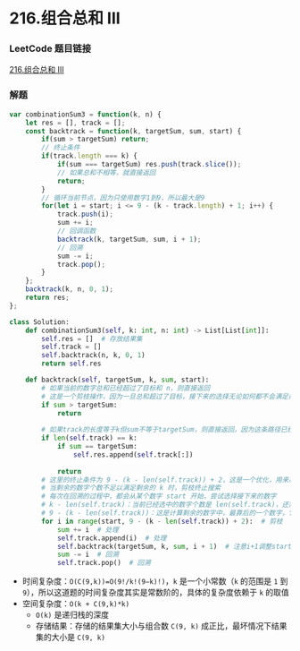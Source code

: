 # 216.组合总和 III

### LeetCode 题目链接

[216.组合总和 III](https://leetcode.cn/problems/combination-sum-iii/)

### 解题

```js
var combinationSum3 = function(k, n) {
    let res = [], track = [];
    const backtrack = function(k, targetSum, sum, start) {
        if(sum > targetSum) return;
        // 终止条件
        if(track.length === k) {
            if(sum === targetSum) res.push(track.slice());
            // 如果总和不相等，就直接返回
            return;
        }
        // 循环当前节点，因为只使用数字1到9，所以最大是9
        for(let i = start; i <= 9 - (k - track.length) + 1; i++) {
            track.push(i);
            sum += i;
            // 回调函数
            backtrack(k, targetSum, sum, i + 1);
            // 回溯
            sum -= i;
            track.pop();
        }
    };
    backtrack(k, n, 0, 1);
    return res;
};
```
```python
class Solution:
    def combinationSum3(self, k: int, n: int) -> List[List[int]]:
        self.res = []  # 存放结果集
        self.track = []
        self.backtrack(n, k, 0, 1)
        return self.res

    def backtrack(self, targetSum, k, sum, start):
        # 如果当前的数字总和已经超过了目标和 n，则直接返回
        # 这是一个剪枝操作，因为一旦总和超过了目标，接下来的选择无论如何都不会满足条件，所以不需要继续搜索
        if sum > targetSum:
            return 
        
        # 如果track的长度等于k但sum不等于targetSum，则直接返回，因为这条路径已经无效
        if len(self.track) == k:
            if sum == targetSum:
                self.res.append(self.track[:])
            
            return
        # 这里的终止条件为 9 - (k - len(self.track)) + 2，这是一个优化，用来减少不必要的搜索
        # 当剩余的数字个数不足以满足剩余的 k 时，剪枝终止搜索
        # 每次在回溯的过程中，都会从某个数字 start 开始，尝试选择接下来的数字
        # k - len(self.track)：当前已经选中的数字个数是 len(self.track)，还需再选择 k - len(self.track) 个数字
        # 9 - (k - len(self.track))：这是计算剩余的数字中，最靠后的一个数字，它能够提供足够的数字给后续选择
        for i in range(start, 9 - (k - len(self.track)) + 2):  # 剪枝
            sum += i  # 处理
            self.track.append(i)  # 处理
            self.backtrack(targetSum, k, sum, i + 1)  # 注意i+1调整start
            sum -= i  # 回溯
            self.track.pop()  # 回溯
```
- 时间复杂度：`O(C(9,k))=O(9!/k!(9−k)!)`，`k` 是一个小常数（`k` 的范围是 `1` 到 `9`），所以这道题的时间复杂度其实是常数阶的，具体的复杂度依赖于 `k` 的取值
- 空间复杂度：`O(k + C(9,k)*k)`
  - `O(k)` 是递归栈的深度
  - 存储结果：存储的结果集大小与组合数 `C(9, k)` 成正比，最坏情况下结果集的大小是 `C(9, k)`